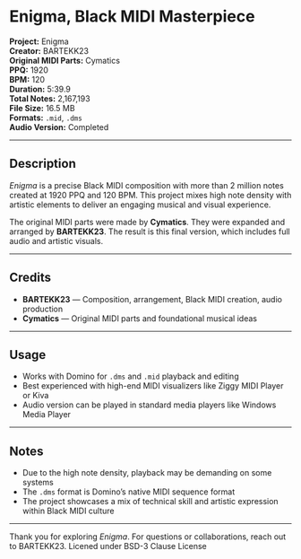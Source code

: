 # Enigma, Black MIDI Masterpiece

**Project:** Enigma  
**Creator:** BARTEKK23  
**Original MIDI Parts:** Cymatics  
**PPQ:** 1920  
**BPM:** 120  
**Duration:** 5:39.9  
**Total Notes:** 2,167,193  
**File Size:** 16.5 MB  
**Formats:** `.mid`, `.dms`  
**Audio Version:** Completed  

---

## Description

*Enigma* is a precise Black MIDI composition with more than 2 million notes created at 1920 PPQ and 120 BPM. This project mixes high note density with artistic elements to deliver an engaging musical and visual experience.

The original MIDI parts were made by **Cymatics**. They were expanded and arranged by **BARTEKK23**. The result is this final version, which includes full audio and artistic visuals.

---

## Credits

- **BARTEKK23** — Composition, arrangement, Black MIDI creation, audio production  
- **Cymatics** — Original MIDI parts and foundational musical ideas  

---

## Usage

- Works with Domino for `.dms` and `.mid` playback and editing
- Best experienced with high-end MIDI visualizers like Ziggy MIDI Player or Kiva
- Audio version can be played in standard media players like Windows Media Player  

---

## Notes

- Due to the high note density, playback may be demanding on some systems
- The `.dms` format is Domino’s native MIDI sequence format
- The project showcases a mix of technical skill and artistic expression within Black MIDI culture  

---

Thank you for exploring *Enigma*. For questions or collaborations, reach out to BARTEKK23.
Licened under BSD-3 Clause License